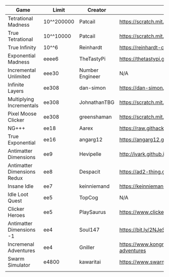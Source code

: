 | Game                     | Limit      | Creator         | Link                                                            |
|--------------------------|------------|-----------------|-----------------------------------------------------------------|
| Tetrational Madness      | 10^^200000 | Patcail         | https://scratch.mit.edu/projects/341525196/                     |
| True Tetrational         | 10^^10000  | Patcail         | https://scratch.mit.edu/projects/310919497/                     |
| True Infinity            | 10^^6      | Reinhardt       | https://reinhardt-c.github.io/TrueInfinity/                     |
| Exponential Madness      | eeee6      | TheTastyPi      | https://thetastypi.github.io/Exponential-Madness/               |
| Incremental Unlimited    | eee30      | Number Engineer | N/A                                                             |
| Infinite Layers          | ee308      | dan-simon       | https://dan-simon.github.io/misc/b2/                            |
| Multiplying Incrementals | ee308      | JohnathanTBG    | https://scratch.mit.edu/projects/325680353/                     |
| Pixel Moose Clicker      | ee308      | greenshaman     | https://scratch.mit.edu/projects/337681661/                     |
| NG+++                    | ee18       | Aarex           | https://raw.githack.com/aarextiaokhiao/IvarK.github.io/master/  |
| True Exponential         | ee16       | angarg12        | https://angarg12.github.io/TrueExponential/                     |
| Antimatter Dimensions    | ee9        | Hevipelle       | http://ivark.github.io/                                         |
| Antimatter Dimensions Redux  | ee8        | Despacit        | https://ad2-thing.glitch.me/                                    |
| Insane Idle              | ee7        | keinniemand     | https://keinniemand.github.io/InsaneIdle/                       |
| Idle Loot Quest          | ee5        | TopCog          | N/A                                                             |
| Clicker Heroes           | ee5        | PlaySaurus      | https://www.clickerheroes.com/                                  |
| Antimatter Dimensions -1 | ee4        | Soul147         | https://bit.ly/2NJeSTu/                                         |
| Incremenal Adventures    | ee4        | Gniller         | https://www.kongregate.com/games/Gniller/incremental-adventures |
| Swarm Simulator          | e4800      | kawaritai       | https://www.swarmsim.com/                                       |
|                          |            |                 |                                                                 |
